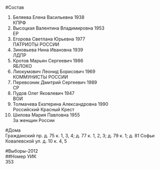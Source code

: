 #Состав  
1. Беляева Елена Васильевна 1938  
    КПРФ  
2. Высоцкая Валентина Владимировна 1953  
    ЕР  
3. Егорова Светлана Юрьевна 1977  
    ПАТРИОТЫ РОССИИ  
4. Зиновьева Нина Ивановна 1939  
    ЛДПР  
5. Кротов Марьян Сергеевич 1986  
    ЯБЛОКО  
6. Лиокумович Леонид Борисович 1969  
    КОММУНИСТЫ РОССИИ  
7. Перевозник Дмитрий Сергеевич 1989  
    СР  
8. Пудов Олег Яковлевич 1947  
    ВОИ  
9. Толмачева Екатерина Александровна 1990  
    Российский Красный Крест  
10. Шилова Мария Павловна 1955  
    За женщин России  
  
#Дома  
Гражданский пр. д. 75 к. 1, 3, 4; д. 77 к. 1, 2, 3; д. 79 к. 1; д. 81 Софьи Ковалевской ул. д. 10 к. 4, 5  
  
#Выборы-2012  
##Номер УИК  
353  
